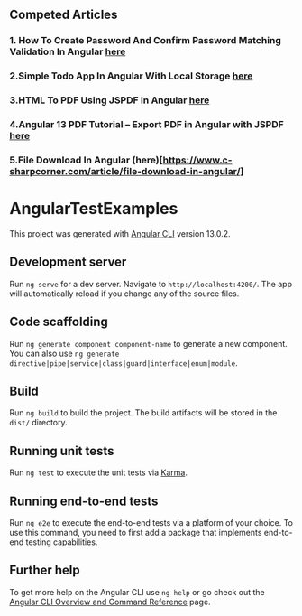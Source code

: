 ##  Competed Articles
### 1. How To Create Password And Confirm Password Matching Validation In Angular [here](https://www.c-sharpcorner.com/article/how-to-create-password-and-confirm-password-matching-validation-in-angular/)
### 2.Simple Todo App In Angular With Local Storage [here](https://www.c-sharpcorner.com/article/simple-todo-app-in-angular-with-local-storage/)
### 3.HTML To PDF Using JSPDF In Angular [here](https://www.c-sharpcorner.com/article/html-to-pdf-using-jspdf-in-angular/)
### 4.Angular 13 PDF Tutorial – Export PDF in Angular with JSPDF [here](https://www.positronx.io/angular-pdf-tutorial-export-pdf-in-angular-with-jspdf/)
### 5.File Download In Angular (here)[https://www.c-sharpcorner.com/article/file-download-in-angular/]


# AngularTestExamples

This project was generated with [Angular CLI](https://github.com/angular/angular-cli) version 13.0.2.

## Development server

Run `ng serve` for a dev server. Navigate to `http://localhost:4200/`. The app will automatically reload if you change any of the source files.

## Code scaffolding

Run `ng generate component component-name` to generate a new component. You can also use `ng generate directive|pipe|service|class|guard|interface|enum|module`.

## Build

Run `ng build` to build the project. The build artifacts will be stored in the `dist/` directory.

## Running unit tests

Run `ng test` to execute the unit tests via [Karma](https://karma-runner.github.io).

## Running end-to-end tests

Run `ng e2e` to execute the end-to-end tests via a platform of your choice. To use this command, you need to first add a package that implements end-to-end testing capabilities.

## Further help

To get more help on the Angular CLI use `ng help` or go check out the [Angular CLI Overview and Command Reference](https://angular.io/cli) page.


